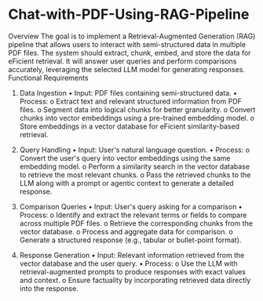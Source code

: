 # Chat-with-PDF-Using-RAG-Pipeline
Overview
The goal is to implement a Retrieval-Augmented Generation (RAG) pipeline that allows users to
interact with semi-structured data in multiple PDF files. The system should extract, chunk,
embed, and store the data for eFicient retrieval. It will answer user queries and perform
comparisons accurately, leveraging the selected LLM model for generating responses.
Functional Requirements
1. Data Ingestion
• Input: PDF files containing semi-structured data.
• Process:
o Extract text and relevant structured information from PDF files.
o Segment data into logical chunks for better granularity.
o Convert chunks into vector embeddings using a pre-trained embedding model.
o Store embeddings in a vector database for eFicient similarity-based retrieval.

2. Query Handling
• Input: User's natural language question.
• Process:
o Convert the user's query into vector embeddings using the same embedding
model.
o Perform a similarity search in the vector database to retrieve the most relevant
chunks.
o Pass the retrieved chunks to the LLM along with a prompt or agentic context to
generate a detailed response.

3. Comparison Queries
• Input: User's query asking for a comparison
• Process:
o Identify and extract the relevant terms or fields to compare across multiple PDF
files.
o Retrieve the corresponding chunks from the vector database.
o Process and aggregate data for comparison.
o Generate a structured response (e.g., tabular or bullet-point format).

4. Response Generation
• Input: Relevant information retrieved from the vector database and the user query.
• Process:
o Use the LLM with retrieval-augmented prompts to produce responses with exact
values and context.
o Ensure factuality by incorporating retrieved data directly into the response.
